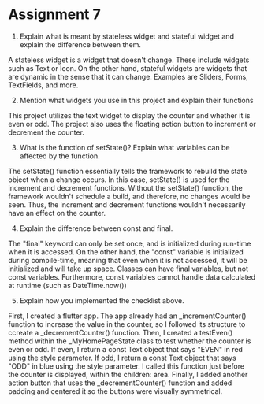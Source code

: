 # Assignment 7

1. Explain what is meant by stateless widget and stateful widget and explain the difference between them.

A stateless widget is a widget that doesn't change. These include widgets such as Text or Icon. On the other hand, stateful widgets are widgets that are dynamic in the sense that it can change. Examples are Sliders, Forms, TextFields, and more.


2. Mention what widgets you use in this project and explain their functions

This project utilizes the text widget to display the counter and whether it is even or odd. The project also uses the floating action button to increment or decrement the counter.


3. What is the function of setState()? Explain what variables can be affected by the function.

The setState() function essentially tells the framework to rebuild the state object when a change occurs. In this case, setState() is used for the increment and decrement functions. Without the setState() function, the framework wouldn't schedule a build, and therefore, no changes would be seen. Thus, the increment and decrement functions wouldn't necessarily have an effect on the counter.


4. Explain the difference between const and final.

The "final" keyword can only be set once, and is initialized during run-time when it is accessed. On the other hand, the "const" variable is initialized during compile-time, meaning that even when it is not accessed, it will be initialized and will take up space. Classes can have final variables, but not const variables. Furthermore, const variables cannot handle data calculated at runtime (such as DateTime.now())


5. Explain how you implemented the checklist above.

First, I created a flutter app. The app already had an _incrementCounter() function to increase the value in the counter, so I followed its structure to ccreate a _decrementCounter() function. Then, I created a testEven() method within the _MyHomePageState class to test whether the counter is even or odd. If even, I return a const Text object that says "EVEN" in red using the style parameter. If odd, I return a const Text object that says "ODD" in blue using the style parameter. I called this function just before the counter is displayed, within the children: <Widget> area. Finally, I added another action button that uses the _decrementCounter() function and added padding and centered it so the buttons were visually symmetrical.
